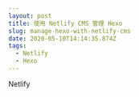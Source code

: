 ```yaml
---
layout: post
title: 使用 Netlify CMS 管理 Hexo
slug: manage-hexo-with-netlify-cms
date: 2020-05-10T14:14:35.874Z
tags:
  - Netlify
  - Hexo
---
```

Netlify